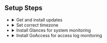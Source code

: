 ## Setup Steps

- <details>
    <summary>Get and install updates</summary>

    ```
    sudo apt update && sudo apt upgrade
    ```

    </details>

- <details>
    <summary>Set correct timezone</summary>

    ```
    sudo dpkg-configure tzdata
    ```

    </details>

- <details>
    <summary>Install Glances for system monitoring</summary>

    ```
    curl -L https://bit.ly/glances | /bin/bash
    ```
    
    - To run in CLI mode:

        ```
        glances
        ```
    
    - To run in browser mode:

        ```
        glances -w
        ```

    </details>

- <details>
    <summary>Install GoAccess for access log monitoring</summary>

    ```
    sudo apt-get install goaccess
    ```
    
    - To run in CLI mode:

        ```
        goaccess <access log location (i.e. /var/log/nginx/access.log)>
            -c
        ```
    
    - To run in CLI mode:

        ```
        goaccess <access log location (i.e. /var/log/nginx/access.log)
            -o <HTML file location (i.e. /var/www/html/goaccess/index.html)>
            --log-format=COMBINED
            --real-time-html
        ```

    </details>